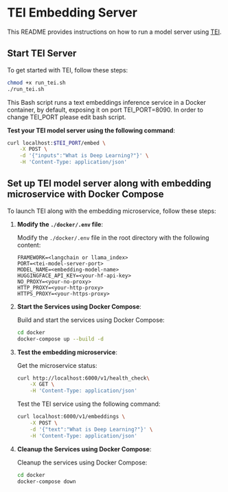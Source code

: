 # TEI Embedding Server

This README provides instructions on how to run a model server using [TEI](https://github.com/huggingface/text-embeddings-inference).

## Start TEI Server

To get started with TEI, follow these steps:

```bash
chmod +x run_tei.sh
./run_tei.sh
```
This Bash script runs a text embeddings inference service in a Docker container, by default, exposing it on port TEI_PORT=8090.
In order to change TEI_PORT please edit bash script.

**Test your TEI model server using the following command**:

```bash
curl localhost:$TEI_PORT/embed \
    -X POST \
    -d '{"inputs":"What is Deep Learning?"}' \
    -H 'Content-Type: application/json'
```

## Set up TEI model server along with embedding microservice with Docker Compose

To launch TEI along with the embedding microservice, follow these steps:

1. **Modify the `./docker/.env` file**:

    Modify the `./docker/.env` file in the root directory with the following content:

    ```env
    FRAMEWORK=<langchain or llama_index>
    PORT=<tei-model-server-port>
    MODEL_NAME=<embedding-model-name>
    HUGGINGFACE_API_KEY=<your-hf-api-key>
    NO_PROXY=<your-no-proxy>
    HTTP_PROXY=<your-http-proxy>
    HTTPS_PROXY=<your-https-proxy>
    ```

2. **Start the Services using Docker Compose**:

    Build and start the services using Docker Compose:

    ```bash
    cd docker
    docker-compose up --build -d
    ```

3. **Test the embedding microservice**:

    Get the microservice status:
    ```bash
    curl http://localhost:6000/v1/health_check\
        -X GET \
        -H 'Content-Type: application/json'
    ```

    Test the TEI service using the following command:

    ```bash
    curl localhost:6000/v1/embeddings \
        -X POST \
        -d '{"text":"What is Deep Learning?"}' \
        -H 'Content-Type: application/json'
    ```

4. **Cleanup the Services using Docker Compose**:

    Cleanup the services using Docker Compose:

    ```bash
    cd docker
    docker-compose down
    ```
